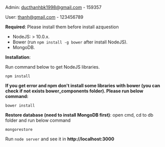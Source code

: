Admin: ducthanhbk1998@gmail.com - 159357

User: thanh@gmail.com - 123456789

**Required**: Please install them before install azquestion

- NodeJS: > 10.0.x.
- Bower (run `npm install -g bower` after install NodeJS).
- MongoDB.

**Installation**:

Run command below to get NodeJS libraries.

```
npm install
```

**If you get error and npm don't install some libraries with bower (you can check if not exists bower_components folder). Please run below command:**

```
bower install
```

**Restore database (need to install MongoDB first)**: open cmd, cd to db folder and run below command

```
mongorestore
```

Run `node server` and see it in **http://localhost:3000**

